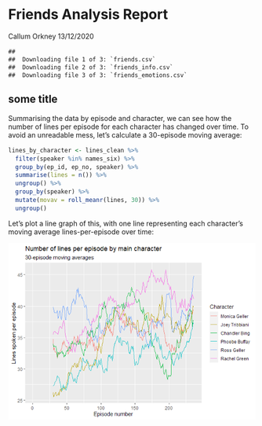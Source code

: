 Friends Analysis Report
================
Callum Orkney
13/12/2020

    ## 
    ##  Downloading file 1 of 3: `friends.csv`
    ##  Downloading file 2 of 3: `friends_info.csv`
    ##  Downloading file 3 of 3: `friends_emotions.csv`

## some title

Summarising the data by episode and character, we can see how the number
of lines per episode for each character has changed over time. To avoid
an unreadable mess, let’s calculate a 30-episode moving average:

``` r
lines_by_character <- lines_clean %>%
  filter(speaker %in% names_six) %>%
  group_by(ep_id, ep_no, speaker) %>% 
  summarise(lines = n()) %>%
  ungroup() %>% 
  group_by(speaker) %>%
  mutate(movav = roll_meanr(lines, 30)) %>%
  ungroup()
```

Let’s plot a line graph of this, with one line representing each
character’s moving average lines-per-episode over time:

![](friends_analysis_report_files/figure-gfm/line-plot-1.png)<!-- -->
